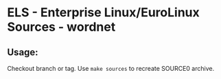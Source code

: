 # ELS - Enterprise Linux/EuroLinux Sources - wordnet
 
## Usage:
  Checkout branch or tag. Use `make sources` to recreate  SOURCE0 archive.
